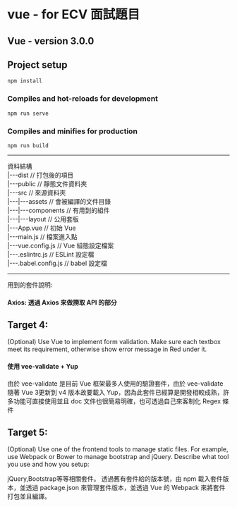 # vue - for ECV 面試題目
## Vue - version 3.0.0
## Project setup
```
npm install
```

### Compiles and hot-reloads for development
```
npm run serve
```

### Compiles and minifies for production
```
npm run build
```

---
資料結構 <br>
|---dist              // 打包後的項目 <br>
|---public            // 靜態文件資料夾 <br>
|---src               // 來源資料夾  <br>
|---|---assets        // 會被編譯的文件目錄 <br>
|---|---components    // 有用到的組件 <br>
|---|---layout        // 公用套版 <br>
|---App.vue           // 初始 Vue <br>
|---main.js           // 檔案進入點 <br>
|---vue.config.js     // Vue 組態設定檔案 <br>
|---.eslintrc.js      // ESLint 設定檔 <br>
|---.babel.config.js  // babel 設定檔 <br>

---
用到的套件說明: 
#### Axios: 透過 Axios 來做撈取 API 的部分
## Target 4:
(Optional) Use Vue to implement form validation. Make sure each textbox meet its requirement, otherwise show error message in Red under it.
#### 使用 vee-validate + Yup
由於 vee-validate 是目前 Vue 框架最多人使用的驗證套件，由於 vee-validate 隨著 Vue 3更新到 v4 版本故要載入 Yup，因為此套件已經算是開發相較成熟，許多功能可直接使用並且 doc 文件也很簡易明確，也可透過自己來客制化 Regex 條件

## Target 5:
(Optional) Use one of the frontend tools to manage static files. For example, use Webpack or Bower to manage bootstrap and jQuery. Describe what tool you use and how you setup:

jQuery,Bootstrap等等相關套件。
透過舊有套件給的版本號，由 npm 載入套件版本，並透過 package.json 來管理套件版本，並透過 Vue 的 Webpack 來將套件打包並且編譯。

